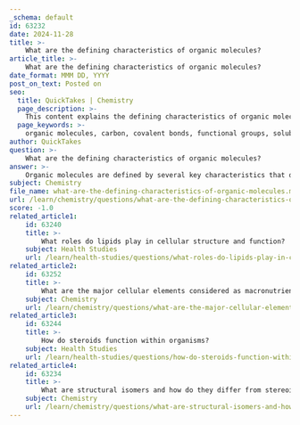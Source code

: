 ```yaml
---
_schema: default
id: 63232
date: 2024-11-28
title: >-
    What are the defining characteristics of organic molecules?
article_title: >-
    What are the defining characteristics of organic molecules?
date_format: MMM DD, YYYY
post_on_text: Posted on
seo:
  title: QuickTakes | Chemistry
  page_description: >-
    This content explains the defining characteristics of organic molecules, highlighting their structure, bonding, and functional properties in relation to biochemistry.
  page_keywords: >-
    organic molecules, carbon, covalent bonds, functional groups, solubility, complexity, chirality, volatility
author: QuickTakes
question: >-
    What are the defining characteristics of organic molecules?
answer: >-
    Organic molecules are defined by several key characteristics that distinguish them from inorganic compounds. Here are the defining characteristics of organic molecules:\n\n1. **Presence of Carbon**: Organic molecules primarily contain carbon (C) atoms. This is a fundamental criterion, as carbon's ability to form four covalent bonds allows for a vast diversity of structures and functions.\n\n2. **Covalent Bonds**: The atoms in organic molecules are primarily linked by covalent bonds, which involve the sharing of electron pairs between atoms. This bonding type contributes to the stability and complexity of organic compounds.\n\n3. **Hydrogen and Other Atoms**: In addition to carbon, organic molecules typically contain hydrogen (H) and often include other elements such as oxygen (O), nitrogen (N), sulfur (S), and halogens (e.g., fluorine, chlorine, bromine, iodine). The combination of these elements contributes to the functional diversity of organic compounds.\n\n4. **Functional Groups**: Organic molecules often contain functional groups—specific groups of atoms that confer particular chemical properties and reactivity to the molecule. These groups play a crucial role in the behavior and interactions of organic compounds in biological systems.\n\n5. **Solubility**: Many organic compounds are more soluble in organic solvents (like benzene, ether, or alcohols) than in water, due to their non-polar nature. This characteristic affects their behavior in biological systems and their interactions with other molecules.\n\n6. **Complexity and Size**: Organic molecules are generally larger and more complex than inorganic molecules. They can form long chains or rings, leading to a variety of structural forms, including macromolecules like carbohydrates, proteins, nucleic acids, and lipids.\n\n7. **Chirality**: Many organic molecules exhibit chirality, meaning they can exist in two mirror-image forms (enantiomers) that have different properties, particularly in biological contexts. This characteristic is significant in the function of biomolecules, such as amino acids and sugars.\n\n8. **Volatility**: Some organic compounds are volatile, meaning they can evaporate at relatively low temperatures. This property is important in various biological and environmental processes.\n\nThese characteristics collectively define organic molecules and underscore their essential roles in biochemistry and the functioning of living organisms.
subject: Chemistry
file_name: what-are-the-defining-characteristics-of-organic-molecules.md
url: /learn/chemistry/questions/what-are-the-defining-characteristics-of-organic-molecules
score: -1.0
related_article1:
    id: 63240
    title: >-
        What roles do lipids play in cellular structure and function?
    subject: Health Studies
    url: /learn/health-studies/questions/what-roles-do-lipids-play-in-cellular-structure-and-function
related_article2:
    id: 63252
    title: >-
        What are the major cellular elements considered as macronutrients?
    subject: Chemistry
    url: /learn/chemistry/questions/what-are-the-major-cellular-elements-considered-as-macronutrients
related_article3:
    id: 63244
    title: >-
        How do steroids function within organisms?
    subject: Health Studies
    url: /learn/health-studies/questions/how-do-steroids-function-within-organisms
related_article4:
    id: 63234
    title: >-
        What are structural isomers and how do they differ from stereoisomers?
    subject: Chemistry
    url: /learn/chemistry/questions/what-are-structural-isomers-and-how-do-they-differ-from-stereoisomers
---
```


&nbsp;
